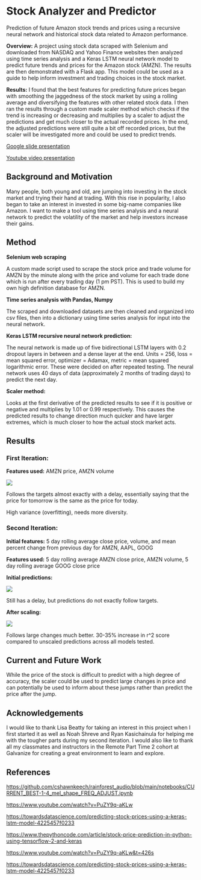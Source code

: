 # Stock Analyzer and Predictor



Prediction of future Amazon stock trends and prices using a recursive neural network and historical stock data related to Amazon performance.

**Overview:** A project using stock data scraped with Selenium and downloaded from NASDAQ and Yahoo Finance websites then analyzed using time series analysis and a Keras LSTM neural network model to predict future trends and prices for the Amazon stock (AMZN). The results are then demonstrated with a Flask app. This model could be used as a guide to help inform investment and trading choices in the stock market.

**Results:** I found that the best features for predicting future prices began with smoothing the jaggedness of the stock market by using a rolling average and diversifying the features with other related stock data. I then ran the results through a custom made scaler method which checks if the trend is increasing or decreasing and multiplies by a scaler to adjust the predictions and get much closer to the actual recorded prices. In the end, the adjusted predictions were still quite a bit off recorded prices, but the scaler will be investigated more and could be used to predict trends.

[Google slide presentation](https://docs.google.com/presentation/d/11U0RmnSMoXtRPwjT8FSqfppO0JOVBeGqeniUY8rMYaQ/edit?usp=sharing)

[Youtube video presentation](https://www.youtube.com/watch?v=7UKiBRLuKeM&list=PLs8Sv4AQpgXpVj9fIoIUVD_6SMG8BQIL2&index=6)

## Background and Motivation

Many people, both young and old, are jumping into investing in the stock market and trying their hand at trading. With this rise in popularity, I also began to take an interest in invested in some big-name companies like Amazon. I want to make a tool using time series analysis and a neural network to predict the volatility of the market and help investors increase their gains.

## Method

**Selenium web scraping**

A custom made script used to scrape the stock price and trade volume for AMZN by the minute along with the price and volume for each trade done which is run after every trading day (1 pm PST). This is used to build my own high definition database for AMZN.

**Time series analysis with Pandas, Numpy**

The scraped and downloaded datasets are then cleaned and organized into csv files, then into a dictionary using time series analysis for input into the neural network.

**Keras LSTM recursive neural network prediction:**

The neural network is made up of five bidirectional LSTM layers with 0.2 dropout layers in between and a dense layer at the end. Units = 256, loss = mean squared error, optimizer = Adamax, metric = mean squared logarithmic error. These were decided on after repeated testing. The neural network uses 40 days of data (approximately 2 months of trading days) to predict the next day.

**Scaler method:**

Looks at the first derivative of the predicted results to see if it is positive or negative and multiplies by 1.01 or 0.99 respectively. This causes the predicted results to change direction much quicker and have larger extremes, which is much closer to how the actual stock market acts.

## Results

### **First Iteration:**

**Features used:** AMZN price, AMZN volume

![](https://i.loli.net/2021/09/25/7w5ETjse23KvXFn.png)

Follows the targets almost exactly with a delay, essentially saying that the price for tomorrow is the same as the price for today.

High variance (overfitting), needs more diversity.

### Second Iteration:

**Initial features:** 5 day rolling average close price, volume, and mean percent change from previous day for AMZN, AAPL, GOOG

**Features used:** 5 day rolling average AMZN close price, AMZN volume, 5 day rolling average GOOG close price

**Initial predictions:**

![](https://i.loli.net/2021/09/25/cIJn41VeQREb6Op.png)



Still has a delay, but predictions do not exactly follow targets.

**After scaling:**

![](https://i.loli.net/2021/09/25/9myLnBUzw24IGSJ.png)

Follows large changes much better. 30-35% increase in r^2 score compared to unscaled predictions across all models tested.

## Current and Future Work

While the price of the stock is difficult to predict with a high degree of accuracy, the scaler could be used to predict large changes in price and can potentially be used to inform about these jumps rather than predict the price after the jump.

## Acknowledgements

I would like to thank Lisa Beatty for taking an interest in this project when I first started it as well as Noah Shreve and Ryan Kasichainula for helping me with the tougher parts during my second iteration. I would also like to thank all my classmates and instructors in the Remote Part Time 2 cohort at Galvanize for creating a great environment to learn and explore.

## References

https://github.com/cshawnkeech/rainforest_audio/blob/main/notebooks/CURRENT_BEST-1-4_mel_shape_FREQ_ADJUST.ipynb

https://www.youtube.com/watch?v=PuZY9q-aKLw

https://towardsdatascience.com/predicting-stock-prices-using-a-keras-lstm-model-4225457f0233

https://www.thepythoncode.com/article/stock-price-prediction-in-python-using-tensorflow-2-and-keras

https://www.youtube.com/watch?v=PuZY9q-aKLw&t=426s

https://towardsdatascience.com/predicting-stock-prices-using-a-keras-lstm-model-4225457f0233